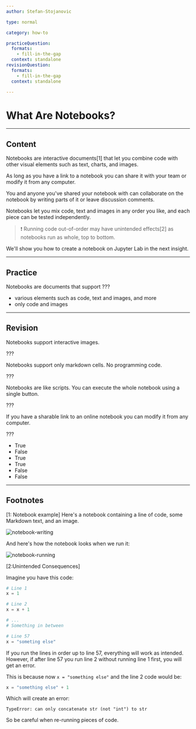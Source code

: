 ```yaml
---
author: Stefan-Stojanovic

type: normal

category: how-to

practiceQuestion:
  formats:
    - fill-in-the-gap
  context: standalone
revisionQuestion:
  formats:
    - fill-in-the-gap
  context: standalone

---
```


# What Are Notebooks?

---
## Content

Notebooks are interactive documents[1] that let you combine code with other visual elements such as text, charts, and images.

As long as you have a link to a notebook you can share it with your team or modify it from any computer.

You and anyone you've shared your notebook with can collaborate on the notebook by writing parts of it or leave discussion comments.

Notebooks let you mix code, text and images in any order you like, and each piece can be tested independently.

> ❗ Running code out-of-order may have unintended effects[2] as notebooks run as whole, top to bottom.

We'll show you how to create a notebook on Jupyter Lab in the next insight.

---
## Practice

Notebooks are documents that support ??? 

- various elements such as code, text and images, and more
- only code and images


---
## Revision

Notebooks support interactive images.

???

Notebooks support only markdown cells. No programming code.

???

Notebooks are like scripts. You can execute the whole notebook using a single button.

???

If you have a sharable link to an online notebook you can modify it from any computer.

???

- True
- False
- True
- True
- False
- False

---
## Footnotes

[1: Notebook example]
Here's a notebook containing a line of code, some Markdown text, and an image.

![notebook-writing](https://img.enkipro.com/b0cf77ab69e42faf8e771314ea5c4a46.png)

And here's how the notebook looks when we run it:

![notebook-running](https://img.enkipro.com/bf0e7814a79f2764f337137772d133ae.png)

[2:Unintended Consequences]

Imagine you have this code:
```python
# Line 1
x = 1

# Line 2
x = x + 1

# ...
# Something in between 

# Line 57
x = "someting else"
```

If you run the lines in order up to line 57, everything will work as intended. However, if after line 57 you run line 2 without running line 1 first, you will get an error.

This is because now `x = "something else"` and the line 2 code would be:
```python
x = "something else" + 1
```

Which will create an error:

`TypeError: can only concatenate str (not "int") to str`

So be careful when re-running pieces of code.

